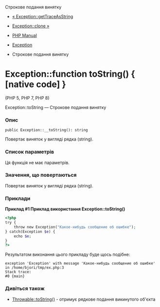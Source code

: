 Строкове подання винятку

-   [« Exception::getTraceAsString](exception.gettraceasstring.html)
    
-   [Exception::clone »](exception.clone.html)
    
-   [PHP Manual](index.html)
    
-   [Exception](class.exception.html)
    
-   Строкове подання винятку
    

# Exception::function toString() { \[native code\] }

(PHP 5, PHP 7, PHP 8)

Exception::toString — Строкове подання винятку

### Опис

```methodsynopsis
public Exception::__toString(): string
```

Повертає виняток у вигляді рядка (string).

### Список параметрів

Ця функція не має параметрів.

### Значення, що повертаються

Повертає виняток у вигляді рядка (string).

### Приклади

**Приклад #1 Приклад використання **Exception::toString()****

```php
<?php
try {
    throw new Exception("Какое-нибудь сообщение об ошибке");
} catch(Exception $e) {
    echo $e;
}
?>
```

Результатом виконання цього прикладу буде щось подібне:

```
exception 'Exception' with message 'Какое-нибудь сообщение об ошибке' in /home/bjori/tmp/ex.php:3
Stack trace:
#0 {main}
```

### Дивіться також

-   [Throwable::toString()](throwable.tostring.html) - отримує рядкове подання викинутого об'єкта